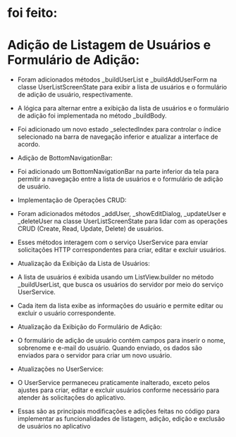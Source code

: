 # **foi feito:**

# **Adição de Listagem de Usuários e Formulário de Adição:**

* Foram adicionados métodos _buildUserList e _buildAddUserForm na classe UserListScreenState para exibir a lista de usuários e o formulário de adição de usuário, respectivamente.
* A lógica para alternar entre a exibição da lista de usuários e o formulário de adição foi implementada no método _buildBody.
* Foi adicionado um novo estado _selectedIndex para controlar o índice selecionado na barra de navegação inferior e atualizar a interface de acordo.
* Adição de BottomNavigationBar:

* Foi adicionado um BottomNavigationBar na parte inferior da tela para permitir a navegação entre a lista de usuários e o formulário de adição de usuário.
* Implementação de Operações CRUD:

* Foram adicionados métodos _addUser, _showEditDialog, _updateUser e _deleteUser na classe UserListScreenState para lidar com as operações CRUD (Create, Read, Update, Delete) de usuários.
* Esses métodos interagem com o serviço UserService para enviar solicitações HTTP correspondentes para criar, editar e excluir usuários.
* Atualização da Exibição da Lista de Usuários:

* A lista de usuários é exibida usando um ListView.builder no método _buildUserList, que busca os usuários do servidor por meio do serviço UserService.
* Cada item da lista exibe as informações do usuário e permite editar ou excluir o usuário correspondente.
* Atualização da Exibição do Formulário de Adição:

* O formulário de adição de usuário contém campos para inserir o nome, sobrenome e e-mail do usuário. Quando enviado, os dados são enviados para o servidor para criar um novo usuário.
* Atualizações no UserService:

* O UserService permaneceu praticamente inalterado, exceto pelos ajustes para criar, editar e excluir usuários conforme necessário para atender às solicitações do aplicativo.
* Essas são as principais modificações e adições feitas no código para implementar as funcionalidades de listagem, adição, edição e exclusão de usuários no aplicativo
